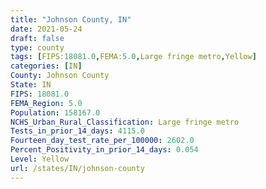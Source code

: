 ```yaml
---
title: "Johnson County, IN"
date: 2021-05-24
draft: false
type: county
tags: [FIPS:18081.0,FEMA:5.0,Large fringe metro,Yellow]
categories: [IN]
County: Johnson County
State: IN
FIPS: 18081.0
FEMA_Region: 5.0
Population: 158167.0
NCHS_Urban_Rural_Classification: Large fringe metro
Tests_in_prior_14_days: 4115.0
Fourteen_day_test_rate_per_100000: 2602.0
Percent_Positivity_in_prior_14_days: 0.054
Level: Yellow
url: /states/IN/johnson-county
---
```



